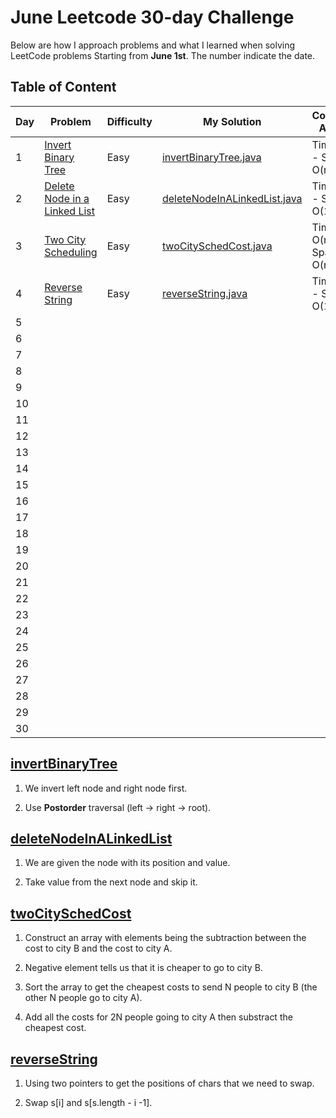 # June Leetcode 30-day Challenge

Below are how I approach problems and what I learned when solving LeetCode problems Starting from **June 1st**. The number indicate the date.

## Table of Content

| Day | Problem                                                                                                               | Difficulty | My Solution                                                                                                                               | Complexity Analysis|
| --- | --------------------------------------------------------------------------------------------------------------------- | ---------- | ----------------------------------------------------------------------------------------------------------------------------------------- |--------------------|                  
| 1   | [Invert Binary Tree](https://leetcode.com/problems/invert-binary-tree/)                                               | Easy       | [invertBinaryTree.java](https://github.com/hieuvanle/codingChallenge/blob/master/leetcodeProblems/01-invertBinaryTree.java)               |Time: O(1) - Space: O(n)|                                                                              |
| 2   | [Delete Node in a Linked List](https://leetcode.com/problems/delete-node-in-a-linked-list/)                           | Easy       | [deleteNodeInALinkedList.java](https://github.com/hieuvanle/codingChallenge/blob/master/leetcodeProblems/02-deleteNodeInALinkedList.java) |Time: O(1) - Space: O(1)|
| 3   | [Two City Scheduling](https://leetcode.com/problems/two-city-scheduling/)                                             | Easy       | [twoCitySchedCost.java](https://github.com/hieuvanle/codingChallenge/blob/master/leetcodeProblems/03-twoCityScheduling.java)              |Time: O(nlogn) - Space: O(n)|
| 4   | [Reverse String](https://leetcode.com/problems/reverse-string/)                                                       | Easy       | [reverseString.java](https://github.com/hieuvanle/codingChallenge/blob/master/leetcodeProblems/04-reverseString.java)                     |Time: O(n) - Space: O(1)|
| 5   |                                                                                                                       |            |                                                                                                                                           |                    |
| 6   |                                                                                                                       |            |                                                                                                                                           |                    |
| 7   |                                                                                                                       |            |                                                                                                                                           |                    |
| 8   |                                                                                                                       |            |                                                                                                                                           |                    |
| 9   |                                                                                                                       |            |                                                                                                                                           |                    |
| 10  |                                                                                                                       |            |                                                                                                                                           |                    |
| 11  |                                                                                                                       |            |                                                                                                                                           |                    |
| 12  |                                                                                                                       |            |                                                                                                                                           |                    |
| 13  |                                                                                                                       |            |                                                                                                                                           |                    |
| 14  |                                                                                                                       |            |                                                                                                                                           |                    |  
| 15  |                                                                                                                       |            |                                                                                                                                           |                    |
| 16  |                                                                                                                       |            |                                                                                                                                           |                    |
| 17  |                                                                                                                       |            |                                                                                                                                           |                    |
| 18  |                                                                                                                       |            |                                                                                                                                           |                    |
| 19  |                                                                                                                       |            |                                                                                                                                           |                    |
| 20  |                                                                                                                       |            |                                                                                                                                           |                    |  
| 21  |                                                                                                                       |            |                                                                                                                                           |                    |
| 22  |                                                                                                                       |            |                                                                                                                                           |                    |
| 23  |                                                                                                                       |            |                                                                                                                                           |                    |
| 24  |                                                                                                                       |            |                                                                                                                                           |                    |
| 25  |                                                                                                                       |            |                                                                                                                                           |                    | 
| 26  |                                                                                                                       |            |                                                                                                                                           |                    |   
| 27  |                                                                                                                       |            |                                                                                                                                           |                    | 
| 28  |                                                                                                                       |            |                                                                                                                                           |                    |
| 29  |                                                                                                                       |            |                                                                                                                                           |                    |
| 30  |                                                                                                                       |            |                                                                                                                                           |                    |

## [invertBinaryTree](https://github.com/hieuvanle/codingChallenge/blob/master/leetcodeProblems/01-invertBinaryTree.java)

1. We invert left node and right node first. 

2. Use **Postorder** traversal (left -> right -> root).

## [deleteNodeInALinkedList](https://github.com/hieuvanle/codingChallenge/blob/master/leetcodeProblems/02-deleteNodeInALinkedList.java)

1. We are given the node with its position and value. 

2. Take value from the next node and skip it.

## [twoCitySchedCost](https://github.com/hieuvanle/codingChallenge/blob/master/leetcodeProblems/02-deleteNodeInALinkedList.java)

1. Construct an array with elements being the subtraction between the cost to city B and the cost to city A.

2. Negative element tells us that it is cheaper to go to city B.

3. Sort the array to get the cheapest costs to send N people to city B (the other N people go to city A).

4. Add all the costs for 2N people going to city A then substract the cheapest cost.

## [reverseString](https://github.com/hieuvanle/codingChallenge/blob/master/leetcodeProblems/04-reverseString.java)

1. Using two pointers to get the positions of chars that we need to swap.

2. Swap s[i] and s[s.length - i -1].

